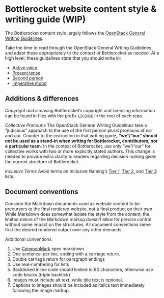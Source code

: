# Bottlerocket website content style & writing guide (WIP)

The Bottlerocket content style largely follows the [OpenStack General Writing Guidelines](https://docs.openstack.org/doc-contrib-guide/writing-style/general-writing-guidelines.html).

Take the time to read through the OpenStack General Writing Guidelines and adapt these appropriately to the context of Bottlerocket as needed.
At a high level, these guidelines state that you should write in:

* [Active voice](https://owl.purdue.edu/owl/general_writing/academic_writing/active_and_passive_voice/active_versus_passive_voice.html)
* [Present tense](https://writing-rag.com/2872/the-present-tense-in-technical-writing/#:~:text=Here's%20the%20rule%3A,you%20do%20something%2C%20something%20happens.)
* [Second person](https://ddbeck.com/second-person-is-ok/)
* [Imperative mood](https://www.grammarbook.com/blog/verbs/imperative-mood/)

## Additions & differences

_Copyright and licensing_
Bottlerocket’s copyright and licensing information can be found in files with the prefix `LICENSE` in the root of each repo.

_Collective Pronouns_
The OpenStack General Writing Guidelines take a “judicious” approach to the use of the first person plural pronouns of _we_ and _our_.
Counter to the instruction in that writing guide, **“we”/“our” should not be used as a stand-in when writing for Bottlerocket, contributors, nor a particular team**.
In the context of Bottlerocket, use only “we”/“our” for collective works with two or more explicitly stated authors.
This change is needed to provide extra clarity to readers regarding decision making given the current structure of Bottlerocket.

_Inclusive Terms_
Avoid terms on Inclusive Naming’s [Tier 1,](https://inclusivenaming.org/word-lists/tier-1/) [Tier 2](https://inclusivenaming.org/word-lists/tier-2/), and [Tier 3](https://inclusivenaming.org/word-lists/tier-3/) lists.

## Document conventions

Consider the Markdown documents used as website content to be precursors to the final rendered website, not a final product on their own.
While Markdown does somewhat isolate the style from the content, the limited nature of the Markdown markup doesn’t allow for precise control without some impact on the structures.
All document conventions serve first the desired rendered output over any other demands.

Additional conventions:

1. Use [CommonMark](https://commonmark.org/) spec markdown
2. One sentence-per line, ending with a carriage return.
3. Double carriage return for paragraph endings
4. Use real-numbering for lists
5. Backticked inline code should limited to 60 characters, otherwise use code blocks (triple backtick)
6. Images must include alt text, while [title text](https://dev.to/stephencweiss/markdown-image-titles-and-alt-text-5fi1) is optional.
7. Captions to images should be included as italics text immediately following the image markup.
